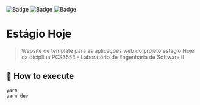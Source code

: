 ![Badge](https://img.shields.io/static/v1?label=react&message=framework&color=blue&style=for-the-badge&logo=REACT)
![Badge](https://img.shields.io/static/v1?label=typescript&message=language&color=red&style=for-the-badge&logo=TYPESCRIPT)
![Badge](https://img.shields.io/static/v1?label=MIT&message=LICENSE&color=yellow&style=for-the-badge)

# Estágio Hoje

> Website de template para as aplicações web do projeto estágio Hoje da diciplina PCS3553 - Laboratório de Engenharia de Software II

## 🚀 How to execute

```sh
yarn
yarn dev
```